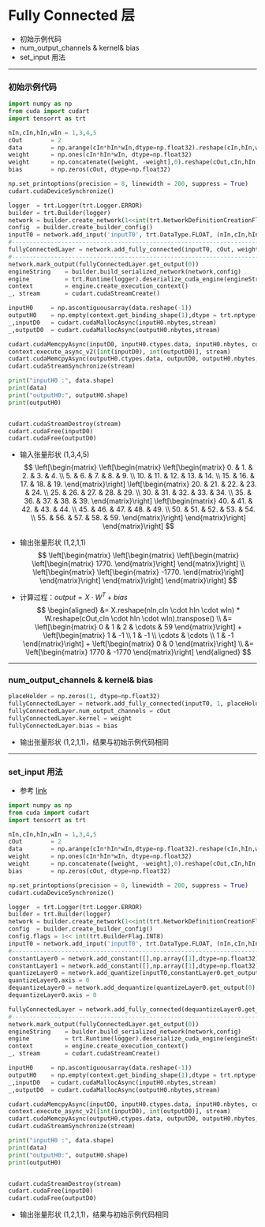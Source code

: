 # Fully Connected 层
+ 初始示例代码
+ num_output_channels & kernel& bias
+ set_input 用法

---
### 初始示例代码
```python
import numpy as np
from cuda import cudart
import tensorrt as trt

nIn,cIn,hIn,wIn = 1,3,4,5                                                                           # 输入张量 NCHW
cOut        = 2                                                                                     # 输出张量 C
data        = np.arange(cIn*hIn*wIn,dtype=np.float32).reshape(cIn,hIn,wIn)                          # 输入数据
weight      = np.ones(cIn*hIn*wIn, dtype=np.float32)                                                # 全连接权值
weight      = np.concatenate([weight, -weight],0).reshape(cOut,cIn,hIn,wIn)
bias        = np.zeros(cOut, dtype=np.float32)                                                      # 全连接偏置

np.set_printoptions(precision = 8, linewidth = 200, suppress = True)
cudart.cudaDeviceSynchronize()

logger  = trt.Logger(trt.Logger.ERROR)
builder = trt.Builder(logger)
network = builder.create_network(1<<int(trt.NetworkDefinitionCreationFlag.EXPLICIT_BATCH))
config  = builder.create_builder_config()
inputT0 = network.add_input('inputT0', trt.DataType.FLOAT, (nIn,cIn,hIn,wIn))
#---------------------------------------------------------------------------------------------------# 替换部分
fullyConnectedLayer = network.add_fully_connected(inputT0, cOut, weight, bias)
#---------------------------------------------------------------------------------------------------# 替换部分
network.mark_output(fullyConnectedLayer.get_output(0))
engineString    = builder.build_serialized_network(network,config)
engine          = trt.Runtime(logger).deserialize_cuda_engine(engineString)
context         = engine.create_execution_context()
_, stream       = cudart.cudaStreamCreate()

inputH0     = np.ascontiguousarray(data.reshape(-1))
outputH0    = np.empty(context.get_binding_shape(1),dtype = trt.nptype(engine.get_binding_dtype(1)))
_,inputD0   = cudart.cudaMallocAsync(inputH0.nbytes,stream)
_,outputD0  = cudart.cudaMallocAsync(outputH0.nbytes,stream)

cudart.cudaMemcpyAsync(inputD0, inputH0.ctypes.data, inputH0.nbytes, cudart.cudaMemcpyKind.cudaMemcpyHostToDevice, stream)
context.execute_async_v2([int(inputD0), int(outputD0)], stream)
cudart.cudaMemcpyAsync(outputH0.ctypes.data, outputD0, outputH0.nbytes, cudart.cudaMemcpyKind.cudaMemcpyDeviceToHost, stream)
cudart.cudaStreamSynchronize(stream)

print("inputH0 :", data.shape)
print(data)
print("outputH0:", outputH0.shape)
print(outputH0)


cudart.cudaStreamDestroy(stream)
cudart.cudaFree(inputD0)
cudart.cudaFree(outputD0)
```

+ 输入张量形状 (1,3,4,5)
$$
\left[\begin{matrix}
    \left[\begin{matrix}
        \left[\begin{matrix}
            0. & 1. & 2. & 3. & 4. \\
            5. & 6. & 7. & 8. & 9. \\
            10. & 11. & 12. & 13. & 14. \\
            15. & 16. & 17. & 18. & 19.
        \end{matrix}\right]
        \left[\begin{matrix}
            20. & 21. & 22. & 23. & 24. \\
            25. & 26. & 27. & 28. & 29. \\
            30. & 31. & 32. & 33. & 34. \\
            35. & 36. & 37. & 38. & 39.
        \end{matrix}\right]
        \left[\begin{matrix}
            40. & 41. & 42. & 43. & 44. \\
            45. & 46. & 47. & 48. & 49. \\
            50. & 51. & 52. & 53. & 54. \\
            55. & 56. & 57. & 58. & 59.
        \end{matrix}\right]
    \end{matrix}\right]
\end{matrix}\right]
$$

+ 输出张量形状 (1,2,1,1)
$$
\left[\begin{matrix}
    \left[\begin{matrix}
        \left[\begin{matrix} 
            \left[\begin{matrix}
                1770.
            \end{matrix}\right]
        \end{matrix}\right] \\
        \left[\begin{matrix}
            \left[\begin{matrix}
                -1770.
            \end{matrix}\right]
        \end{matrix}\right]
    \end{matrix}\right]
\end{matrix}\right]
$$

+ 计算过程：$output = X \cdot W^{T} + bias$
$$
\begin{aligned}
    &= X.reshape(nIn,cIn \cdot hIn \cdot wIn) * W.reshape(cOut,cIn \cdot hIn \cdot wIn).transpose() \\
    &= \left[\begin{matrix} 0 & 1 & 2 & \cdots & 59 \end{matrix}\right] +
       \left[\begin{matrix} 1 & -1 \\ 1 & -1 \\ \cdots & \cdots \\ 1 & -1 \end{matrix}\right] +
       \left[\begin{matrix} 0 & 0 \end{matrix}\right] \\
    &= \left[\begin{matrix} 1770 & -1770 \end{matrix}\right]
\end{aligned}
$$

---
### num_output_channels & kernel& bias
```python
placeHolder = np.zeros(1, dtype=np.float32)
fullyConnectedLayer = network.add_fully_connected(inputT0, 1, placeHolder, placeHolder)
fullyConnectedLayer.num_output_channels = cOut                                                      # 重设输出通道数
fullyConnectedLayer.kernel = weight                                                                 # 重设全连接权值
fullyConnectedLayer.bias = bias                                                                     # 重设全连接偏置，bias 为可选参数，默认值 None
```

+ 输出张量形状 (1,2,1,1)，结果与初始示例代码相同

---
### set_input 用法
+ 参考 [link](https://docs.nvidia.com/deeplearning/tensorrt/api/c_api/classnvinfer1_1_1_i_fully_connected_layer.html#aa1eb8deb3192489196cb7884a4177de4)
```python
import numpy as np
from cuda import cudart
import tensorrt as trt

nIn,cIn,hIn,wIn = 1,3,4,5                                                                           # 输入张量 NCHW
cOut        = 2                                                                                     # 输出张量 C
data        = np.arange(cIn*hIn*wIn,dtype=np.float32).reshape(cIn,hIn,wIn)                          # 输入数据
weight      = np.ones(cIn*hIn*wIn, dtype=np.float32)                                                # 全连接权值
weight      = np.concatenate([weight, -weight],0).reshape(cOut,cIn,hIn,wIn)
bias        = np.zeros(cOut, dtype=np.float32)                                                      # 全连接偏置

np.set_printoptions(precision = 8, linewidth = 200, suppress = True)
cudart.cudaDeviceSynchronize()

logger  = trt.Logger(trt.Logger.ERROR)
builder = trt.Builder(logger)
network = builder.create_network(1<<int(trt.NetworkDefinitionCreationFlag.EXPLICIT_BATCH))
config  = builder.create_builder_config()
config.flags = 1<< int(trt.BuilderFlag.INT8)                                                        # 需要打开 int8 模式
inputT0 = network.add_input('inputT0', trt.DataType.FLOAT, (nIn,cIn,hIn,wIn))
#---------------------------------------------------------------------------------------------------# 替换部分
constantLayer0 = network.add_constant([],np.array([1],dtype=np.float32))
constantLayer1 = network.add_constant([],np.array([1],dtype=np.float32))
quantizeLayer0 = network.add_quantize(inputT0,constantLayer0.get_output(0))
quantizeLayer0.axis = 0
dequantizeLayer0 = network.add_dequantize(quantizeLayer0.get_output(0),constantLayer1.get_output(0))
dequantizeLayer0.axis = 0

fullyConnectedLayer = network.add_fully_connected(dequantizeLayer0.get_output(0), cOut, weight, bias)
#---------------------------------------------------------------------------------------------------# 替换部分
network.mark_output(fullyConnectedLayer.get_output(0))
engineString    = builder.build_serialized_network(network,config)
engine          = trt.Runtime(logger).deserialize_cuda_engine(engineString)
context         = engine.create_execution_context()
_, stream       = cudart.cudaStreamCreate()

inputH0     = np.ascontiguousarray(data.reshape(-1))
outputH0    = np.empty(context.get_binding_shape(1),dtype = trt.nptype(engine.get_binding_dtype(1)))
_,inputD0   = cudart.cudaMallocAsync(inputH0.nbytes,stream)
_,outputD0  = cudart.cudaMallocAsync(outputH0.nbytes,stream)

cudart.cudaMemcpyAsync(inputD0, inputH0.ctypes.data, inputH0.nbytes, cudart.cudaMemcpyKind.cudaMemcpyHostToDevice, stream)
context.execute_async_v2([int(inputD0), int(outputD0)], stream)
cudart.cudaMemcpyAsync(outputH0.ctypes.data, outputD0, outputH0.nbytes, cudart.cudaMemcpyKind.cudaMemcpyDeviceToHost, stream)
cudart.cudaStreamSynchronize(stream)

print("inputH0 :", data.shape)
print(data)
print("outputH0:", outputH0.shape)
print(outputH0)


cudart.cudaStreamDestroy(stream)
cudart.cudaFree(inputD0)
cudart.cudaFree(outputD0)
```

+ 输出张量形状 (1,2,1,1)，结果与初始示例代码相同

